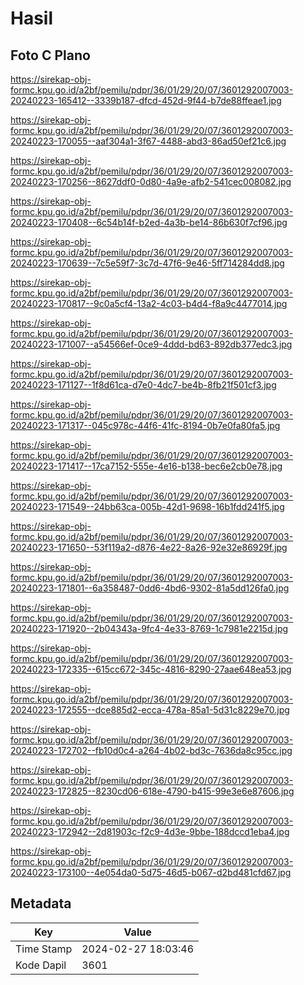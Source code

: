 # Hasil

## Foto C Plano

https://sirekap-obj-formc.kpu.go.id/a2bf/pemilu/pdpr/36/01/29/20/07/3601292007003-20240223-165412--3339b187-dfcd-452d-9f44-b7de88ffeae1.jpg

https://sirekap-obj-formc.kpu.go.id/a2bf/pemilu/pdpr/36/01/29/20/07/3601292007003-20240223-170055--aaf304a1-3f67-4488-abd3-86ad50ef21c6.jpg

https://sirekap-obj-formc.kpu.go.id/a2bf/pemilu/pdpr/36/01/29/20/07/3601292007003-20240223-170256--8627ddf0-0d80-4a9e-afb2-541cec008082.jpg

https://sirekap-obj-formc.kpu.go.id/a2bf/pemilu/pdpr/36/01/29/20/07/3601292007003-20240223-170408--6c54b14f-b2ed-4a3b-be14-86b630f7cf96.jpg

https://sirekap-obj-formc.kpu.go.id/a2bf/pemilu/pdpr/36/01/29/20/07/3601292007003-20240223-170639--7c5e59f7-3c7d-47f6-9e46-5ff714284dd8.jpg

https://sirekap-obj-formc.kpu.go.id/a2bf/pemilu/pdpr/36/01/29/20/07/3601292007003-20240223-170817--9c0a5cf4-13a2-4c03-b4d4-f8a9c4477014.jpg

https://sirekap-obj-formc.kpu.go.id/a2bf/pemilu/pdpr/36/01/29/20/07/3601292007003-20240223-171007--a54566ef-0ce9-4ddd-bd63-892db377edc3.jpg

https://sirekap-obj-formc.kpu.go.id/a2bf/pemilu/pdpr/36/01/29/20/07/3601292007003-20240223-171127--1f8d61ca-d7e0-4dc7-be4b-8fb21f501cf3.jpg

https://sirekap-obj-formc.kpu.go.id/a2bf/pemilu/pdpr/36/01/29/20/07/3601292007003-20240223-171317--045c978c-44f6-41fc-8194-0b7e0fa80fa5.jpg

https://sirekap-obj-formc.kpu.go.id/a2bf/pemilu/pdpr/36/01/29/20/07/3601292007003-20240223-171417--17ca7152-555e-4e16-b138-bec6e2cb0e78.jpg

https://sirekap-obj-formc.kpu.go.id/a2bf/pemilu/pdpr/36/01/29/20/07/3601292007003-20240223-171549--24bb63ca-005b-42d1-9698-16b1fdd241f5.jpg

https://sirekap-obj-formc.kpu.go.id/a2bf/pemilu/pdpr/36/01/29/20/07/3601292007003-20240223-171650--53f119a2-d876-4e22-8a26-92e32e86929f.jpg

https://sirekap-obj-formc.kpu.go.id/a2bf/pemilu/pdpr/36/01/29/20/07/3601292007003-20240223-171801--6a358487-0dd6-4bd6-9302-81a5dd126fa0.jpg

https://sirekap-obj-formc.kpu.go.id/a2bf/pemilu/pdpr/36/01/29/20/07/3601292007003-20240223-171920--2b04343a-9fc4-4e33-8769-1c7981e2215d.jpg

https://sirekap-obj-formc.kpu.go.id/a2bf/pemilu/pdpr/36/01/29/20/07/3601292007003-20240223-172335--615cc672-345c-4816-8290-27aae648ea53.jpg

https://sirekap-obj-formc.kpu.go.id/a2bf/pemilu/pdpr/36/01/29/20/07/3601292007003-20240223-172555--dce885d2-ecca-478a-85a1-5d31c8229e70.jpg

https://sirekap-obj-formc.kpu.go.id/a2bf/pemilu/pdpr/36/01/29/20/07/3601292007003-20240223-172702--fb10d0c4-a264-4b02-bd3c-7636da8c95cc.jpg

https://sirekap-obj-formc.kpu.go.id/a2bf/pemilu/pdpr/36/01/29/20/07/3601292007003-20240223-172825--8230cd06-618e-4790-b415-99e3e6e87606.jpg

https://sirekap-obj-formc.kpu.go.id/a2bf/pemilu/pdpr/36/01/29/20/07/3601292007003-20240223-172942--2d81903c-f2c9-4d3e-9bbe-188dccd1eba4.jpg

https://sirekap-obj-formc.kpu.go.id/a2bf/pemilu/pdpr/36/01/29/20/07/3601292007003-20240223-173100--4e054da0-5d75-46d5-b067-d2bd481cfd67.jpg


## Metadata

| Key        | Value               |
| ---------- | ------------------- |
| Time Stamp | 2024-02-27 18:03:46 |
| Kode Dapil | 3601                |



